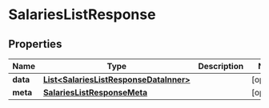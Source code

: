 

# SalariesListResponse


## Properties

| Name | Type | Description | Notes |
|------------ | ------------- | ------------- | -------------|
|**data** | [**List&lt;SalariesListResponseDataInner&gt;**](SalariesListResponseDataInner.md) |  |  [optional] |
|**meta** | [**SalariesListResponseMeta**](SalariesListResponseMeta.md) |  |  [optional] |



